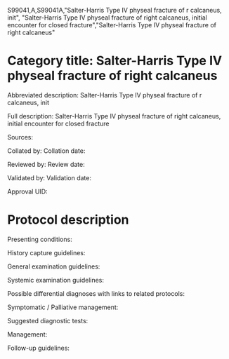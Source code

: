 S99041,A,S99041A,"Salter-Harris Type IV physeal fracture of r calcaneus, init", "Salter-Harris Type IV physeal fracture of right calcaneus, initial encounter for closed fracture","Salter-Harris Type IV physeal fracture of right calcaneus"
# Category title: Salter-Harris Type IV physeal fracture of right calcaneus

Abbreviated description: Salter-Harris Type IV physeal fracture of r calcaneus, init

Full description: Salter-Harris Type IV physeal fracture of right calcaneus, initial encounter for closed fracture

Sources:

Collated by:
Collation date:

Reviewed by:
Review date:

Validated by:
Validation date:

Approval UID:

# Protocol description

Presenting conditions:

History capture guidelines:

General examination guidelines:

Systemic examination guidelines:

Possible differential diagnoses with links to related protocols:

Symptomatic / Palliative management:

Suggested diagnostic tests:

Management:

Follow-up guidelines:
